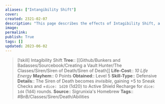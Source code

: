 ```yaml
---
aliases: ["Intangibility Shift"]
cover: 
created: 2321-02-07
description: "This page describes the effects of Intagibility Shift, a skill for the homebrew skilltree Siren of Death for the Bunkers and Badasses TTRPG."
image: 
permalink: 
publish: True
tags: []
updated: 2023-06-02
---
```


>[!skill] Intagibility Shift
> **Tree**:: [[Github/Bunkers and Badasses/Sourcebook/Creating a Vault Hunter/The Classes/Siren/Siren of Death/Siren of Death]]
> **Life-Cost**:: *10 Life Energy*
> **Mayhem**:: 0 Points
> **Obtained**:: Level 5
> **Skill-Type**:: Defensive
> **Details**:: The Siren of Death becomes *invisible*, gaining +5 to Sneak Checks and +`dice: 1d20` (1d20) to Active Shield Recharge for `dice: 1d4` (1d4) rounds.
> **Source**:: Sigrunixia's Homebrew
> **Tags**:: #BnB/Classes/Siren/Death/Abilities

